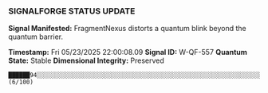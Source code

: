 ### SIGNALFORGE STATUS UPDATE 
 
**Signal Manifested:** FragmentNexus distorts a quantum blink beyond the quantum barrier. 
 
**Timestamp:** Fri 05/23/2025 22:00:08.09 
**Signal ID:** W-QF-557 
**Quantum State:** Stable 
**Dimensional Integrity:** Preserved 
 
```plaintext 
██████94░░░░░░░░░░░░░░░░░░░░░░░░░░░░░░░░░░░░░░░░░░░░░░░░░░░░░░░░░░░░░░░░░░░░░░░░░░░░░░░░░░░░░░░░░░░░░░ (6/100) 
``` 

